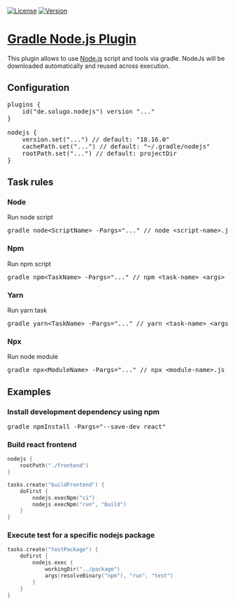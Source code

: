 [![License](https://img.shields.io/github/license/solugo/gradle-nodejs-plugin.svg?style=for-the-badge)](https://github.com/solugo/gradle-nodejs-plugin/blob/master/LICENSE)
[![Version](https://img.shields.io/maven-metadata/v/https/plugins.gradle.org/m2/de/solugo/gradle/gradle-nodejs-plugin/maven-metadata.xml.svg?style=for-the-badge)](https://plugins.gradle.org/m2/de/solugo/gradle/gradle-nodejs-plugin/)

# [Gradle Node.js Plugin](https://plugins.gradle.org/plugin/de.solugo.gradle.nodejs)
This plugin allows to use [Node.js](https://nodejs.org) script and tools via gradle. NodeJs will be downloaded automatically and reused across 
execution.

## Configuration
<pre>
plugins {
    id("de.solugo.nodejs") version "..."
}

nodejs {
    version.set("...") // default: "18.16.0"
    cachePath.set("...") // default: "~/.gradle/nodejs"
    rootPath.set("...") // default: projectDir
}
</pre>

## Task rules

### Node
Run node script

<pre>
gradle node&lt;ScriptName&gt; -Pargs="..." // node &lt;script-name&gt;.js &lt;args&gt;
</pre>

### Npm
Run npm script

<pre>
gradle npm&lt;TaskName&gt; -Pargs="..." // npm &lt;task-name&gt; &lt;args&gt;
</pre>

### Yarn
Run yarn task

<pre>
gradle yarn&lt;TaskName&gt; -Pargs="..." // yarn &lt;task-name&gt; &lt;args&gt;
</pre>


### Npx
Run node module

<pre>
gradle npx&lt;ModuleName&gt; -Pargs="..." // npx &lt;module-name&gt;.js &lt;args&gt;
</pre>


## Examples

### Install development dependency using npm
<pre>
gradle npmInstall -Pargs="--save-dev react"
</pre>

### Build react frontend
```kotlin
nodejs {
    rootPath("./frontend")
}

tasks.create("buildFrontend") {
    doFirst {
        nodejs.execNpm("ci")
        nodejs.execNpm("run", "build")
    }
}
```

### Execute test for a specific nodejs package
```kotlin
tasks.create("testPackage") {
    doFirst {
        nodejs.exec {
            workingDir("../package")
            args(resolveBinary("npm"), "run", "test")
        }
    }
}
```